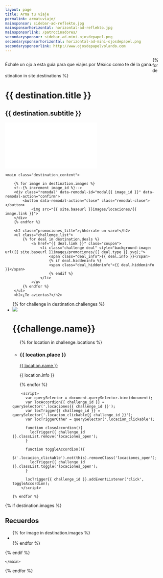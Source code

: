 ```yaml
---
layout: page
title: Arma tu viaje
permalink: armatuviaje/
mainsponsor: sidebar-ad-reflekto.jpg
mainsponsorhorizontal: horizontal-ad-reflekto.jpg
mainsponsorlink: /patrocinadores/
secondarysponsor: sidebar-ad-mini-ojosdepapel.png
secondarysponsorhorizontal: horizontal-ad-mini-ojosdepapel.png
secondarysponsorlink: http://www.ojosdepapelvolando.com
---
```


<p style="float:left;">Échale un ojo a esta guía para que viajes por México como te dé la gana.</p>
{% for destination in site.destinations %}
 
<div class="destination">
	<h1>{{ destination.title }}</h1>
	<h2>{{ destination.subtitle }}</h2>
	<div class="main_video">
		<iframe src="{{ destination.video }}" frameborder="0" allowfullscreen></iframe>
	</div>

	<main class="destination_content"> 

		{% for image in destination.images %}
		<!--{% increment image_id %}-->
		<div class="remodal" data-remodal-id="modal{{ image_id }}" data-remodal-action="confirm">
			<button data-remodal-action="close" class="remodal-close"></button>
				<img src="{{ site.baseurl }}images/locaciones/{{ image.link }}">
		</div>
		{% endfor %}

		<h2 class="promociones_title">¡Ahórrate un varo!</h2>
		<ul class="challenge_list">
		    {% for deal in destination.deals %}
				<a href="{{ deal.link }}" class="coupon">
					<li class="challenge deal" style="background-image: url({{ site.baseurl }}images/promociones/{{ deal.type }}.svg);">
						<span class="deal_info">{{ deal.info }}</span>
						{% if deal.hiddeninfo %}
						<span class="deal_hiddeninfo">{{ deal.hiddeninfo }}</span>
						{% endif %}
					</li>
				</a>
			{% endfor %}
		</ul>
		<h2>¿Te avientas?</h2>
<ul class="retos">
	{% for challenge in destination.challenges %}
		<!--{% increment challenge_id %}-->
		<li class="locacion_clickable locacion_clickable{{challenge_id}}"> 
			<div class="reto_image" style="background-image: url({{ site.baseurl }}images/retos/{{ challenge.name }}.jpg)"></div>
			<img class="reto_icon" src="{{ site.baseurl }}images/retos/{{ challenge.name }}.svg">
		    <h1 class="challenge_title">{{challenge.name}}</h1>
		    <ul class="locaciones locaciones{{ challenge_id }}">
		    	{% for location in challenge.locations %}
		    	<li>
		    		<h3 class="challenge_title">{{ location.place }}</h3>
			    		<a href="{{ location.link }}" target="_blank">{{ location.name }}</a>
			    		<p>{{ location.info }}</p>
		    	</li>
		    	{% endfor %}
		    </ul>
		</li>

		<script>
		  var querySelector = document.querySelector.bind(document);
		  var locAccordion{{ challenge_id }} = querySelector('.locaciones{{ challenge_id }}');
		  var locTrigger{{ challenge_id }} = querySelector('.locacion_clickable{{ challenge_id }}');
		  var locTriggerOther = querySelector('.locacion_clickable');

		  function closeAccordion(){
		    locTrigger{{ challenge_id }}.classList.remove('locaciones_open');
		  }

		  function toggleAccordion(){
		  	$('.locacion_clickable').not(this).removeClass('locaciones_open'); 
		    locTrigger{{ challenge_id }}.classList.toggle('locaciones_open');
		  }

		  locTrigger{{ challenge_id }}.addEventListener('click', toggleAccordion);
		</script>

	{% endfor %}
</ul>
		{% if destination.images %}
		<h2>Recuerdos</h2>
			<ul class="destination_gallery">
				{% for image in destination.images %}
				<!--{% increment image_id2 %}-->
				<a data-remodal-target="modal{{image_id2}}">
					<li style="background-image: url({{ site.baseurl }}images/locaciones/{{ image.link }});"></li>
				</a>
				{% endfor %}
			</ul>
		{% endif %}

	</main>

</div>
{% endfor %}